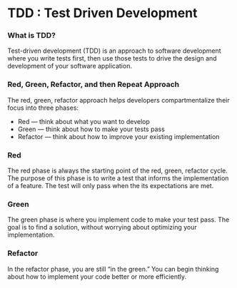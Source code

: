 # TDD : Test Driven Development

### What is TDD?
Test-driven development (TDD) is an approach to software development where you write tests first, then use those tests to drive the design and development of your software application.

### Red, Green, Refactor, and then Repeat Approach
The red, green, refactor approach helps developers compartmentalize their focus into three phases:

- Red — think about what you want to develop
- Green — think about how to make your tests pass
- Refactor — think about how to improve your existing implementation

### Red
The red phase is always the starting point of the red, green, refactor cycle. The purpose of this phase is to write a test that informs the implementation of a feature. The test will only pass when the its expectations are met.

### Green
The green phase is where you implement code to make your test pass. The goal is to find a solution, without worrying about optimizing your implementation.

### Refactor
In the refactor phase, you are still “in the green.” You can begin thinking about how to implement your code better or more efficiently.